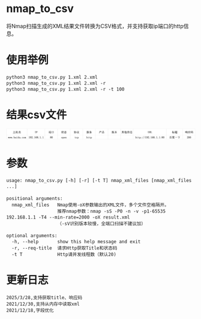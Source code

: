 # nmap_to_csv
将Nmap扫描生成的XML结果文件转换为CSV格式，并支持获取ip端口的http信息。

# 使用举例
```shell
python3 nmap_to_csv.py 1.xml 2.xml
python3 nmap_to_csv.py 1.xml 2.xml -r
python3 nmap_to_csv.py 1.xml 2.xml -r -t 100
```
# 结果csv文件
![csv.png](csv.png)
# 参数
```shell
usage: nmap_to_csv.py [-h] [-r] [-t T] nmap_xml_files [nmap_xml_files ...]

positional arguments:
  nmap_xml_files   Nmap使用-oX参数输出的XML文件，多个文件空格隔开。    
                   推荐nmap参数：nmap -sS -P0 -n -v -p1-65535 192.168.1.1 -T4 --min-rate=2000 -oX result.xml    
                   （-sV识别版本较慢，全端口扫描不建议加）

optional arguments:
  -h, --help       show this help message and exit
  -r, --req-title  请求Http获取Title和状态码
  -t T             Http请并发线程数（默认20)
```

# 更新日志
```
2025/3/28,支持获取title、响应码
2021/12/30,支持从内存中读取xml
2021/12/18,字段优化
```
